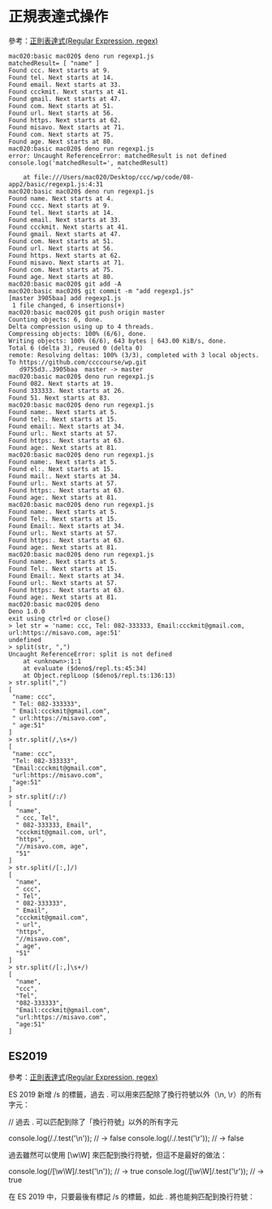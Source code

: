# 正規表達式操作

參考：[正則表達式(Regular Expression, regex)](https://pjchender.github.io/2017/09/26/js-%E6%AD%A3%E5%89%87%E8%A1%A8%E9%81%94%E5%BC%8F-regular-expression-regex/)

```
mac020:basic mac020$ deno run regexp1.js
matchedResult= [ "name" ]
Found ccc. Next starts at 9.
Found tel. Next starts at 14.
Found email. Next starts at 33.
Found ccckmit. Next starts at 41.
Found gmail. Next starts at 47.
Found com. Next starts at 51.
Found url. Next starts at 56.
Found https. Next starts at 62.
Found misavo. Next starts at 71.
Found com. Next starts at 75.
Found age. Next starts at 80.
mac020:basic mac020$ deno run regexp1.js
error: Uncaught ReferenceError: matchedResult is not defined
console.log('matchedResult=', matchedResult)
                              ^
    at file:///Users/mac020/Desktop/ccc/wp/code/08-app2/basic/regexp1.js:4:31
mac020:basic mac020$ deno run regexp1.js
Found name. Next starts at 4.
Found ccc. Next starts at 9.
Found tel. Next starts at 14.
Found email. Next starts at 33.
Found ccckmit. Next starts at 41.
Found gmail. Next starts at 47.
Found com. Next starts at 51.
Found url. Next starts at 56.
Found https. Next starts at 62.
Found misavo. Next starts at 71.
Found com. Next starts at 75.
Found age. Next starts at 80.
mac020:basic mac020$ git add -A
mac020:basic mac020$ git commit -m "add regexp1.js"
[master 3905baa] add regexp1.js
 1 file changed, 6 insertions(+)
mac020:basic mac020$ git push origin master
Counting objects: 6, done.
Delta compression using up to 4 threads.
Compressing objects: 100% (6/6), done.
Writing objects: 100% (6/6), 643 bytes | 643.00 KiB/s, done.
Total 6 (delta 3), reused 0 (delta 0)
remote: Resolving deltas: 100% (3/3), completed with 3 local objects.
To https://github.com/ccccourse/wp.git
   d9755d3..3905baa  master -> master
mac020:basic mac020$ deno run regexp1.js
Found 082. Next starts at 19.
Found 333333. Next starts at 26.
Found 51. Next starts at 83.
mac020:basic mac020$ deno run regexp1.js
Found name:. Next starts at 5.
Found tel:. Next starts at 15.
Found email:. Next starts at 34.
Found url:. Next starts at 57.
Found https:. Next starts at 63.
Found age:. Next starts at 81.
mac020:basic mac020$ deno run regexp1.js
Found name:. Next starts at 5.
Found el:. Next starts at 15.
Found mail:. Next starts at 34.
Found url:. Next starts at 57.
Found https:. Next starts at 63.
Found age:. Next starts at 81.
mac020:basic mac020$ deno run regexp1.js
Found name:. Next starts at 5.
Found Tel:. Next starts at 15.
Found Email:. Next starts at 34.
Found url:. Next starts at 57.
Found https:. Next starts at 63.
Found age:. Next starts at 81.
mac020:basic mac020$ deno run regexp1.js
Found name:. Next starts at 5.
Found Tel:. Next starts at 15.
Found Email:. Next starts at 34.
Found url:. Next starts at 57.
Found https:. Next starts at 63.
Found age:. Next starts at 81.
mac020:basic mac020$ deno
Deno 1.0.0
exit using ctrl+d or close()
> let str = 'name: ccc, Tel: 082-333333, Email:ccckmit@gmail.com, url:https://misavo.com, age:51'
undefined
> split(str, ",")
Uncaught ReferenceError: split is not defined
    at <unknown>:1:1
    at evaluate ($deno$/repl.ts:45:34)
    at Object.replLoop ($deno$/repl.ts:136:13)
> str.split(",")
[
 "name: ccc",
 " Tel: 082-333333",
 " Email:ccckmit@gmail.com",
 " url:https://misavo.com",
 " age:51"
]
> str.split(/,\s+/)
[
 "name: ccc",
 "Tel: 082-333333",
 "Email:ccckmit@gmail.com",
 "url:https://misavo.com",
 "age:51"
]
> str.split(/:/)
[
  "name",
  " ccc, Tel",
  " 082-333333, Email",
  "ccckmit@gmail.com, url",
  "https",
  "//misavo.com, age",
  "51"
]
> str.split(/[:,]/)
[
  "name",
  " ccc",
  " Tel",
  " 082-333333",
  " Email",
  "ccckmit@gmail.com",
  " url",
  "https",
  "//misavo.com",
  " age",
  "51"
]
> str.split(/[:,]\s+/)
[
  "name",
  "ccc",
  "Tel",
  "082-333333",
  "Email:ccckmit@gmail.com",
  "url:https://misavo.com",
  "age:51"
]
```

## ES2019

參考：[正則表達式(Regular Expression, regex)](https://pjchender.github.io/2017/09/26/js-%E6%AD%A3%E5%89%87%E8%A1%A8%E9%81%94%E5%BC%8F-regular-expression-regex/)

ES 2019 新增 /s 的標籤，過去 . 可以用來匹配除了換行符號以外（\n, \r）的所有字元：

// 過去 . 可以匹配到除了「換行符號」以外的所有字元

console.log(/./.test('\n'));    // → false
console.log(/./.test('\r'));    // → false

過去雖然可以使用 [\w\W] 來匹配到換行符號，但這不是最好的做法：

console.log(/[\w\W]/.test('\n'));    // → true
console.log(/[\w\W]/.test('\r'));    // → true

在 ES 2019 中，只要最後有標記 /s 的標籤，如此 . 將也能夠匹配到換行符號：



